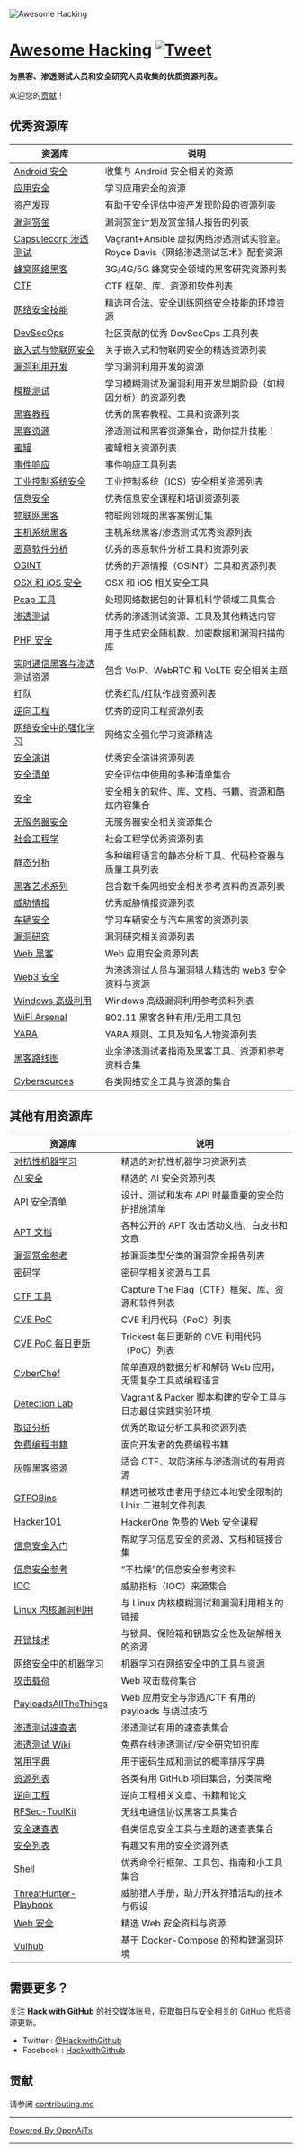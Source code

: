 ![Awesome Hacking](awesome_hacking.jpg)

# [Awesome Hacking](https://github.com/Hack-with-Github/Awesome-Hacking) [![Tweet](https://img.shields.io/twitter/url/http/shields.io.svg?style=social)](https://twitter.com/intent/tweet?text=Awesome%20Hacking%20-%20a%20collection%20of%20awesome%20lists%20for%20hackers%20and%20pentesters%20by%20@HackwithGithub&url=https://github.com/Hack-with-Github/Awesome-Hacking&hashtags=security,hacking)

**为黑客、渗透测试人员和安全研究人员收集的优质资源列表。**

欢迎您的[贡献](contributing.md)！

## 优秀资源库

资源库 | 说明
---- | ----
[Android 安全](https://github.com/ashishb/android-security-awesome) 			| 收集与 Android 安全相关的资源
[应用安全](https://github.com/paragonie/awesome-appsec)								| 学习应用安全的资源
[资产发现](https://github.com/redhuntlabs/Awesome-Asset-Discovery)    | 有助于安全评估中资产发现阶段的资源列表
[漏洞赏金](https://github.com/djadmin/awesome-bug-bounty) 						| 漏洞赏金计划及赏金猎人报告的列表
[Capsulecorp 渗透测试](https://github.com/r3dy/capsulecorp-pentest) 						| Vagrant+Ansible 虚拟网络渗透测试实验室。Royce Davis《网络渗透测试艺术》配套资源
[蜂窝网络黑客](https://github.com/W00t3k/Awesome-Cellular-Hacking)    | 3G/4G/5G 蜂窝安全领域的黑客研究资源列表
[CTF](https://github.com/apsdehal/awesome-ctf) 										| CTF 框架、库、资源和软件列表
[网络安全技能](https://github.com/joe-shenouda/awesome-cyber-skills) | 精选可合法、安全训练网络安全技能的环境资源
[DevSecOps](https://github.com/devsecops/awesome-devsecops) 						| 社区贡献的优秀 DevSecOps 工具列表
[嵌入式与物联网安全](https://github.com/fkie-cad/awesome-embedded-and-iot-security) | 关于嵌入式和物联网安全的精选资源列表
[漏洞利用开发](https://github.com/FabioBaroni/awesome-exploit-development) 	| 学习漏洞利用开发的资源
[模糊测试](https://github.com/secfigo/Awesome-Fuzzing) 								| 学习模糊测试及漏洞利用开发早期阶段（如根因分析）的资源列表
[黑客教程](https://github.com/carpedm20/awesome-hacking) 						| 优秀的黑客教程、工具和资源列表
[黑客资源](https://github.com/vitalysim/Awesome-Hacking-Resources)          | 渗透测试和黑客资源集合，助你提升技能！
[蜜罐](https://github.com/paralax/awesome-honeypots) 							| 蜜罐相关资源列表
[事件响应](https://github.com/meirwah/awesome-incident-response) 			| 事件响应工具列表
[工业控制系统安全](https://github.com/hslatman/awesome-industrial-control-system-security)      | 工业控制系统（ICS）安全相关资源列表
[信息安全](https://github.com/onlurking/awesome-infosec) 							| 优秀信息安全课程和培训资源列表
[物联网黑客](https://github.com/nebgnahz/awesome-iot-hacks) 							| 物联网领域的黑客案例汇集
[主机系统黑客](https://github.com/samanL33T/Awesome-Mainframe-Hacking) 				| 主机系统黑客/渗透测试优秀资源列表
[恶意软件分析](https://github.com/rshipp/awesome-malware-analysis) 				| 优秀的恶意软件分析工具和资源列表
[OSINT](https://github.com/jivoi/awesome-osint) 									 | 优秀的开源情报（OSINT）工具和资源列表
[OSX 和 iOS 安全](https://github.com/ashishb/osx-and-ios-security-awesome) 	| OSX 和 iOS 相关安全工具
[Pcap 工具](https://github.com/caesar0301/awesome-pcaptools) 						| 处理网络数据包的计算机科学领域工具集合
[渗透测试](https://github.com/enaqx/awesome-pentest) 								| 优秀的渗透测试资源、工具及其他精选内容
[PHP 安全](https://github.com/ziadoz/awesome-php#security) 						| 用于生成安全随机数、加密数据和漏洞扫描的库
[实时通信黑客与渗透测试资源](https://github.com/EnableSecurity/awesome-rtc-hacking) | 包含 VoIP、WebRTC 和 VoLTE 安全相关主题
[红队](https://github.com/yeyintminthuhtut/Awesome-Red-Teaming) | 优秀红队/红队作战资源列表
[逆向工程](https://github.com/fdivrp/awesome-reversing) 						| 优秀的逆向工程资源列表
[网络安全中的强化学习](https://github.com/Limmen/awesome-rl-for-cybersecurity) 							| 网络安全强化学习资源精选
[安全演讲](https://github.com/PaulSec/awesome-sec-talks) 							| 优秀安全演讲资源列表
[安全清单](https://github.com/danielmiessler/SecLists) 								| 安全评估中使用的多种清单集合
[安全](https://github.com/sbilly/awesome-security) 								| 安全相关的软件、库、文档、书籍、资源和酷炫内容集合
[无服务器安全](https://github.com/puresec/awesome-serverless-security/) 			| 无服务器安全相关资源集合
[社会工程学](https://github.com/v2-dev/awesome-social-engineering) | 社会工程学优秀资源列表
[静态分析](https://github.com/mre/awesome-static-analysis) 					| 多种编程语言的静态分析工具、代码检查器与质量工具列表
[黑客艺术系列](https://github.com/The-Art-of-Hacking/h4cker)    | 包含数千条网络安全相关参考资料的资源列表
[威胁情报](https://github.com/hslatman/awesome-threat-intelligence) 		| 优秀威胁情报资源列表
[车辆安全](https://github.com/jaredthecoder/awesome-vehicle-security) 	| 学习车辆安全与汽车黑客的资源列表
[漏洞研究](https://github.com/re-pronin/awesome-vulnerability-research) | 漏洞研究相关资源列表
[Web 黑客](https://github.com/infoslack/awesome-web-hacking) 					| Web 应用安全资源列表
[Web3 安全](https://github.com/Anugrahsr/Awesome-web3-Security) | 为渗透测试人员与漏洞猎人精选的 web3 安全资料与资源
[Windows 高级利用](https://github.com/yeyintminthuhtut/Awesome-Advanced-Windows-Exploitation-References) | Windows 高级漏洞利用参考资料列表
[WiFi Arsenal](https://github.com/0x90/wifi-arsenal) 								| 802.11 黑客各种有用/无用工具包
[YARA](https://github.com/InQuest/awesome-yara)                                     | YARA 规则、工具及知名人物资源列表
[黑客路线图](https://github.com/sundowndev/hacker-roadmap)                                     | 业余渗透测试者指南及黑客工具、资源和参考资料合集
[Cybersources](https://github.com/brunoooost/cybersources) | 各类网络安全工具与资源的集合

## 其他有用资源库

资源库 | 说明
---- | ----
[对抗性机器学习](https://github.com/yenchenlin/awesome-adversarial-machine-learning) | 精选的对抗性机器学习资源列表
[AI 安全](https://github.com/RandomAdversary/Awesome-AI-Security) | 精选的 AI 安全资源列表
[API 安全清单](https://github.com/shieldfy/API-Security-Checklist) | 设计、测试和发布 API 时最重要的安全防护措施清单
[APT 文档](https://github.com/kbandla/APTnotes) 									| 各种公开的 APT 攻击活动文档、白皮书和文章
[漏洞赏金参考](https://github.com/ngalongc/bug-bounty-reference) 			| 按漏洞类型分类的漏洞赏金报告列表
[密码学](https://github.com/sobolevn/awesome-cryptography) | 密码学相关资源与工具
[CTF 工具](https://github.com/SandySekharan/CTF-tool) 								| Capture The Flag（CTF）框架、库、资源和软件列表
[CVE PoC](https://github.com/qazbnm456/awesome-cve-poc) | CVE 利用代码（PoC）列表
[CVE PoC 每日更新](https://github.com/trickest/cve) | Trickest 每日更新的 CVE 利用代码（PoC）列表
[CyberChef](https://gchq.github.io/CyberChef/) | 简单直观的数据分析和解码 Web 应用，无需复杂工具或编程语言
[Detection Lab](https://github.com/clong/DetectionLab)                              |  Vagrant & Packer 脚本构建的安全工具与日志最佳实践实验环境
[取证分析](https://github.com/Cugu/awesome-forensics) 								| 优秀的取证分析工具和资源列表
[免费编程书籍](https://github.com/EbookFoundation/free-programming-books) 			| 面向开发者的免费编程书籍
[灰帽黑客资源](https://github.com/bt3gl/Gray-Hacker-Resources) 			| 适合 CTF、攻防演练与渗透测试的有用资源
[GTFOBins](https://gtfobins.github.io)	| 精选可被攻击者用于绕过本地安全限制的 Unix 二进制文件列表
[Hacker101](https://github.com/Hacker0x01/hacker101) | HackerOne 免费的 Web 安全课程
[信息安全入门](https://github.com/gradiuscypher/infosec_getting_started)					| 帮助学习信息安全的资源、文档和链接合集
[信息安全参考](https://github.com/rmusser01/Infosec_Reference) 				| “不枯燥”的信息安全参考资料
[IOC](https://github.com/sroberts/awesome-iocs) 									| 威胁指标（IOC）来源集合
[Linux 内核漏洞利用](https://github.com/xairy/linux-kernel-exploitation) | 与 Linux 内核模糊测试和漏洞利用相关的链接
[开锁技术](https://github.com/meitar/awesome-lockpicking) | 与锁具、保险箱和钥匙安全性及破解相关的资源
[网络安全中的机器学习](https://github.com/jivoi/awesome-ml-for-cybersecurity)   | 机器学习在网络安全中的工具与资源
[攻击载荷](https://github.com/foospidy/payloads)  | Web 攻击载荷集合
[PayloadsAllTheThings](https://github.com/swisskyrepo/PayloadsAllTheThings)   | Web 应用安全与渗透/CTF 有用的 payloads 与绕过技巧
[渗透测试速查表](https://github.com/coreb1t/awesome-pentest-cheat-sheets)		| 渗透测试有用的速查表集合
[渗透测试 Wiki](https://github.com/nixawk/pentest-wiki) 								| 免费在线渗透测试/安全研究知识库
[常用字典](https://github.com/berzerk0/Probable-Wordlists)  | 用于密码生成和测试的概率排序字典
[资源列表](https://github.com/FuzzySecurity/Resource-List) 					| 各类有用 GitHub 项目集合，分类简略
[逆向工程](https://github.com/onethawt/reverseengineering-reading-list)   | 逆向工程相关文章、书籍和论文
[RFSec-ToolKit](https://github.com/cn0xroot/RFSec-ToolKit)  | 无线电通信协议黑客工具集合
[安全速查表](https://github.com/andrewjkerr/security-cheatsheets) 		| 各类信息安全工具与主题的速查表集合
[安全列表](https://github.com/zbetcheckin/Security_list)						 | 有趣又有用的安全资源列表
[Shell](https://github.com/alebcay/awesome-shell) 									| 优秀命令行框架、工具包、指南和小工具集合
[ThreatHunter-Playbook](https://github.com/Cyb3rWard0g/ThreatHunter-Playbook) | 威胁猎人手册，助力开发狩猎活动的技术与假设
[Web 安全](https://github.com/qazbnm456/awesome-web-security) | 精选 Web 安全资料与资源
[Vulhub](https://github.com/vulhub/vulhub) | 基于 Docker-Compose 的预构建漏洞环境

## 需要更多？

关注 **Hack with GitHub** 的社交媒体账号，获取每日与安全相关的 GitHub 优质资源更新。
 - Twitter : [@HackwithGithub](https://twitter.com/HackwithGithub)
 - Facebook : [HackwithGithub](https://www.facebook.com/HackwithGithub)

## 贡献

请参阅 [contributing.md](contributing.md)

---

[Powered By OpenAiTx](https://github.com/OpenAiTx/OpenAiTx)

---